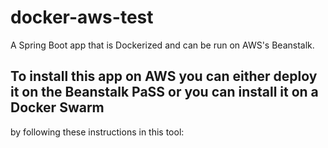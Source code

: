 # docker-aws-test
A Spring Boot app that is Dockerized and can be run on AWS's Beanstalk.

## To install this app on AWS you can either deploy it on the Beanstalk PaSS or you can install it on a Docker Swarm
by following these instructions in this tool:

